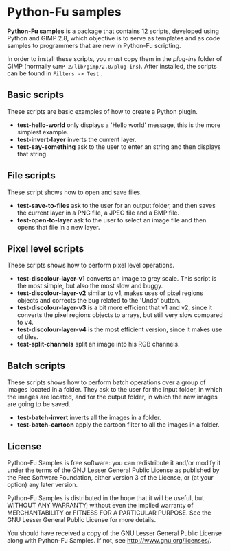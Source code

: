 Python-Fu samples
=================

**Python-Fu samples** is a package that contains 12 scripts, developed using Python and GIMP 2.8, which objective is to serve as templates and as code samples to programmers that are new in Python-Fu scripting.

In order to install these scripts, you must copy them in the _plug-ins_ folder of GIMP (normally `GIMP 2/lib/gimp/2.0/plug-ins`).
After installed, the scripts can be found in `Filters -> Test` .

## Basic scripts

These scripts are basic examples of how to create a Python plugin.

 * **test-hello-world** only displays a 'Hello world' message, this is the more simplest example.
 * **test-invert-layer** inverts the current layer.
 * **test-say-something** ask to the user to enter an string and then displays that string.

## File scripts

These script shows how to open and save files.

 * **test-save-to-files** ask to the user for an output folder, and then saves the current layer in a PNG file, a JPEG file and a BMP file.
 * **test-open-to-layer** ask to the user to select an image file and then opens that file in a new layer.

## Pixel level scripts

These scripts shows how to perform pixel level operations.

 * **test-discolour-layer-v1** converts an image to grey scale. This script is the most simple, but also the most slow and buggy.
 * **test-discolour-layer-v2** similar to v1, makes uses of pixel regions objects and corrects the bug related to the 'Undo' button.
 * **test-discolour-layer-v3** is a bit more efficient that v1 and v2, since it converts the pixel regions objects to arrays, but still very slow compared to v4.
 * **test-discolour-layer-v4** is the most efficient version, since it makes use of tiles.
 * **test-split-channels** split an image into his RGB channels.

## Batch scripts

These scripts shows how to perform batch operations over a group of images located in a folder. They ask to the user for the input folder, in which the images are located, and for the output folder, in which the new images are going to be saved.

 * **test-batch-invert** inverts all the images in a folder.
 * **test-batch-cartoon** apply the cartoon filter to all the images in a folder.


License
-------

Python-Fu Samples is free software: you can redistribute it and/or modify
it under the terms of the GNU Lesser General Public License as published by
the Free Software Foundation, either version 3 of the License, or
(at your option) any later version.

Python-Fu Samples is distributed in the hope that it will be useful,
but WITHOUT ANY WARRANTY; without even the implied warranty of
MERCHANTABILITY or FITNESS FOR A PARTICULAR PURPOSE.  See the
GNU Lesser General Public License for more details.

You should have received a copy of the GNU Lesser General Public License
along with Python-Fu Samples. If not, see <http://www.gnu.org/licenses/>.